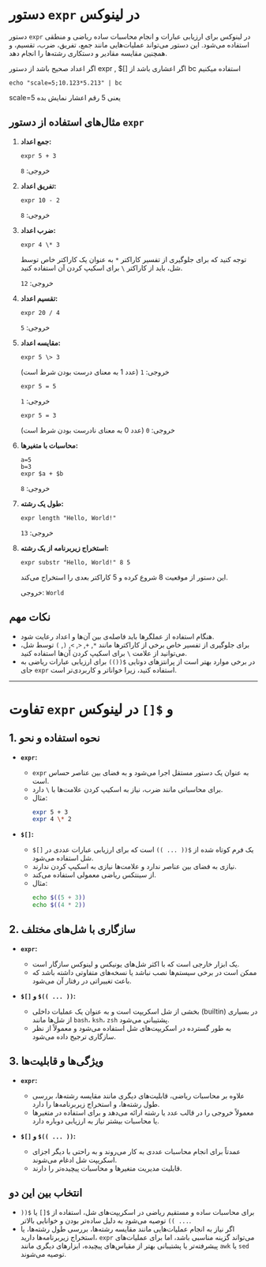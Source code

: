 
# دستور `expr` در لینوکس

دستور `expr` در لینوکس برای ارزیابی عبارات و انجام محاسبات ساده ریاضی و منطقی استفاده می‌شود. این دستور می‌تواند عملیات‌هایی مانند جمع، تفریق، ضرب، تقسیم، و همچنین مقایسه مقادیر و دستکاری رشته‌ها را انجام دهد.


اگر اعداد صحیح باشد از دستور expr , $[] اگر اعشاری باشد از bc استفاده میکنیم

```
echo "scale=5;10.123*5.213" | bc
```

scale=5
یعنی 5 رقم اعشار نمایش بده

## مثال‌های استفاده از دستور `expr`

1. **جمع اعداد:**
   ```
   expr 5 + 3
   ```
   خروجی: `8`

2. **تفریق اعداد:**
   ```
   expr 10 - 2
   ```
   خروجی: `8`

3. **ضرب اعداد:**
   ```
   expr 4 \* 3
   ```
   توجه کنید که برای جلوگیری از تفسیر کاراکتر `*` به عنوان یک کاراکتر خاص توسط شل، باید از کاراکتر `\` برای اسکیپ کردن آن استفاده کنید.

   خروجی: `12`

4. **تقسیم اعداد:**
   ```
   expr 20 / 4
   ```
   خروجی: `5`

5. **مقایسه اعداد:**
   ```
   expr 5 \> 3
   ```
   خروجی: `1` (عدد 1 به معنای درست بودن شرط است)

   ```
   expr 5 = 5
   ```
   خروجی: `1`

   ```
   expr 5 = 3
   ```
   خروجی: `0` (عدد 0 به معنای نادرست بودن شرط است)

6. **محاسبات با متغیرها:**
   ```
   a=5
   b=3
   expr $a + $b
   ```
   خروجی: `8`

7. **طول یک رشته:**
   ```
   expr length "Hello, World!"
   ```
   خروجی: `13`

8. **استخراج زیربرنامه از یک رشته:**
   ```
   expr substr "Hello, World!" 8 5
   ```
   این دستور از موقعیت 8 شروع کرده و 5 کاراکتر بعدی را استخراج می‌کند.

   خروجی: `World`

## نکات مهم

- هنگام استفاده از عملگرها باید فاصله‌ی بین آن‌ها و اعداد رعایت شود.
- برای جلوگیری از تفسیر خاص برخی از کاراکترها مانند `*`, `+`, `<`, `>`, `(`, `)` توسط شل، می‌توانید از علامت `\` برای اسکیپ کردن آن‌ها استفاده کنید.
- در برخی موارد بهتر است از پرانتزهای دوتایی `$(())` برای ارزیابی عبارات ریاضی به جای `expr` استفاده کنید، زیرا خواناتر و کاربردی‌تر است.

---

# تفاوت `expr` و `$[]` در لینوکس

## 1. نحوه استفاده و نحو

- **`expr`:**
  - `expr` به عنوان یک دستور مستقل اجرا می‌شود و به فضای بین عناصر حساس است.
  - برای محاسباتی مانند ضرب، نیاز به اسکیپ کردن علامت‌ها با `\` دارد.
  - مثال:
    ```bash
    expr 5 + 3
    expr 4 \* 2
    ```

- **`$[]`:**
  - `$[]` یک فرم کوتاه شده از `$(( ... ))` است که برای ارزیابی عبارات عددی در شل استفاده می‌شود.
  - نیازی به فضای بین عناصر ندارد و علامت‌ها نیازی به اسکیپ کردن ندارند.
  - از سینتکس ریاضی معمولی استفاده می‌کند.
  - مثال:
    ```bash
    echo $((5 + 3))
    echo $((4 * 2))
    ```

## 2. سازگاری با شل‌های مختلف

- **`expr`:**
  - یک ابزار خارجی است که با اکثر شل‌های یونیکس و لینوکس سازگار است.
  - ممکن است در برخی سیستم‌ها نصب نباشد یا نسخه‌های متفاوتی داشته باشد که باعث تغییراتی در رفتار آن می‌شود.

- **`$[]` و `$(( ... ))`:**
  - بخشی از شل اسکریپت است و به عنوان یک عملیات داخلی (builtin) در بسیاری از شل‌ها مانند `bash`، `ksh`، `zsh` پشتیبانی می‌شود.
  - به طور گسترده در اسکریپت‌های شل استفاده می‌شود و معمولاً از نظر سازگاری ترجیح داده می‌شود.

## 3. ویژگی‌ها و قابلیت‌ها

- **`expr`:**
  - علاوه بر محاسبات ریاضی، قابلیت‌های دیگری مانند مقایسه رشته‌ها، بررسی طول رشته‌ها، و استخراج زیربرنامه‌ها را دارد.
  - معمولاً خروجی را در قالب عدد یا رشته ارائه می‌دهد و برای استفاده در متغیرها یا محاسبات بیشتر نیاز به ارزیابی دوباره دارد.

- **`$[]` و `$(( ... ))`:**
  - عمدتاً برای انجام محاسبات عددی به کار می‌روند و به راحتی با دیگر اجزای اسکریپت شل ادغام می‌شوند.
  - قابلیت مدیریت متغیرها و محاسبات پیچیده‌تر را دارند.

## انتخاب بین این دو
- برای محاسبات ساده و مستقیم ریاضی در اسکریپت‌های شل، استفاده از `$[]` یا `$(( ... ))` توصیه می‌شود به دلیل ساده‌تر بودن و خوانایی بالاتر.
- اگر نیاز به انجام عملیات‌هایی مانند مقایسه رشته‌ها، بررسی طول رشته‌ها، یا استخراج زیربرنامه‌ها دارید، `expr` می‌تواند گزینه مناسبی باشد، اما برای عملیات‌های پیشرفته‌تر یا پشتیبانی بهتر از مقیاس‌های پیچیده، ابزارهای دیگری مانند `awk` یا `sed` توصیه می‌شوند.
